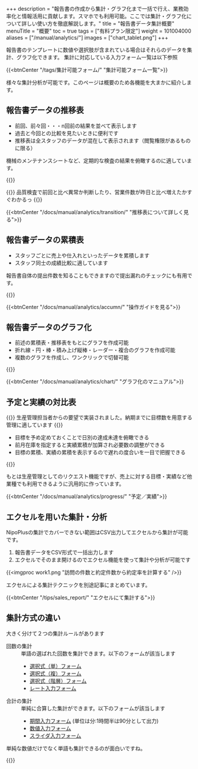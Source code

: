 +++
description = "報告書の作成から集計・グラフ化まで一括で行え、業務効率化と情報活用に貢献します。スマホでも利用可能。ここでは集計・グラフ化について詳しい使い方を徹底解説します。"
title = "報告書データ集計概要"
menuTitle = "概要"
toc = true
tags = ["有料プラン限定"]
weight = 101004000
aliases = ["/manual/analytics/"]
images = ["chart_tablet.png"]
+++

報告書のテンプレートに数値や選択肢が含まれている場合はそれらのデータを集計、グラフ化できます。
集計に対応している入力フォーム一覧は以下参照

{{<btnCenter "/tags/集計可能フォーム/" "集計可能フォーム一覧">}}


様々な集計分析が可能です。このページは概要のため各機能を大まかに紹介します。

## 報告書データの推移表

- 前回、前々回・・・n回前の結果を並べて表示します
- 過去と今回との比較を見たいときに便利です
- 推移表は全スタッフのデータが混在して表示されます（閲覧権限があるものに限る）

機械のメンテナンスシートなど、定期的な検査の結果を俯瞰するのに適しています。

{{<appscreen filename="history" title="集計機能:報告書内のデータを時系列に見ることが可能。前回、前々回との比較に便利">}}

{{<alice pos="right" icon="here">}}
品質検査で前回と比べ異常か判断したり、営業件数が昨日と比べ増えたかすぐわかるっ
{{</alice>}}

{{<btnCenter "/docs/manual/analytics/transition/" "推移表について詳しく見る">}}

## 報告書データの累積表

- スタッフごとに売上や仕入れといったデータを累積します
- スタッフ同士の成績比較に適しています

報告書自体の提出件数を知ることもできますので提出漏れのチェックにも有用です。

{{<appscreen filename="acc-table" title="報告書のデータを集計してグラフ化する">}}

{{<btnCenter "/docs/manual/analytics/accumn/" "操作ガイドを見る">}}

## 報告書データのグラフ化

- 前述の累積表・推移表をもとにグラフを作成可能
- 折れ線・円・棒・積み上げ縦棒・レーダー・複合のグラフを作成可能
- 複数のグラフを作成し、ワンクリックで切替可能

{{<icatch filename="chart" msg="グラフはワンクリック でいつでも切替可" title="報告書をグラフ化する" fontsize="30px" alice="guide">}}

{{<btnCenter "/docs/manual/analytics/chart/" "グラフ化のマニュアル">}}

## 予定と実績の対比表

{{<info>}}
生産管理担当者からの要望で実装されました。納期までに目標数を用意する管理に適しています
{{</info>}}

- 目標を予め定めておくことで日別の達成未達を俯瞰できる
- 前月在庫を指定すると実績累積が加算され必要数の調整ができる
- 目標の累積、実績の累積を表示するので遅れの度合いを一目で把握できる

{{<icatch filename="list" msg="予定と実績 進捗の管理" title="予定と実績の進捗表" fontsize="30px" alice="guide">}}

もとは生産管理としてのリクエスト機能ですが、売上に対する目標・実績など他業種でも利用できるように汎用的に作っています。

{{<btnCenter "/docs/manual/analytics/progress/" "予定／実績">}}

## エクセルを用いた集計・分析

NipoPlusの集計でカバーできない範囲はCSV出力してエクセルから集計が可能です。

1. 報告書データをCSV形式で一括出力します
1. エクセルでそのまま開けるのでエクセル機能を使って集計や分析が可能です

{{<imgproc work1.png "訪問の件数と約定件数から約定率を計算する" />}}

エクセルによる集計テクニックを別途記事にまとめています。

{{<btnCenter "/tips/sales_report/" "エクセルにて集計する">}}

## 集計方式の違い

大きく分けて２つの集計ルールがあります
<dl class="basic">
<dt>回数の集計</dt>
<dd>
単語の選ばれた回数を集計できます。以下のフォームが該当します
<ul>
<li><a href="/docs/manual/initial-setting/template/select/">選択式（単）フォーム</a></li>
<li><a href="/docs/manual/initial-setting/template/select2/">選択式（複）フォーム</a></li>
<li><a href="/docs/manual/initial-setting/template/selectcalc/">選択式（階層）フォーム</a></li>
<li><a href="/docs/manual/initial-setting/template/rate/">レート入力フォーム</a></li>
</ul>
</dd>
<dt>合計の集計</dt>
<dd>
単純に合算した集計ができます。以下のフォームが該当します
<ul>
<li><a href="/docs/manual/initial-setting/template/datetimes/">期間入力フォーム</a> (単位は分:1時間半は90分として出力)</li>
<li><a href="/docs/manual/initial-setting/template/math/">数値入力フォーム</a></li>
<li><a href="/docs/manual/initial-setting/template/step/">スライダ入力フォーム</a></li>
</ul>
</dl>

単純な数値だけでなく単語も集計できるのが面白いですね。

{{<appscreen filename="calc" title="集計が可能な入力フォームで構成された報告書">}}
